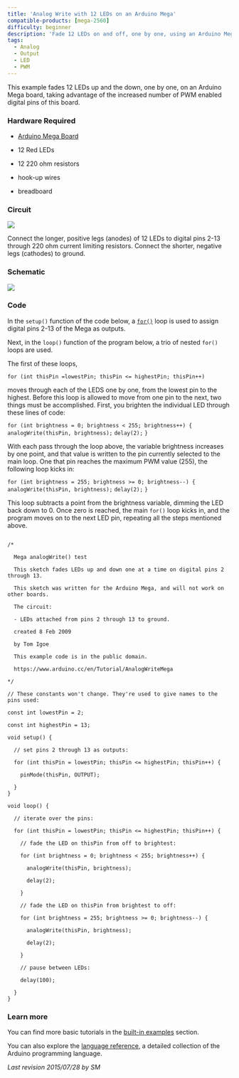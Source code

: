 ```yaml
---
title: 'Analog Write with 12 LEDs on an Arduino Mega'
compatible-products: [mega-2560]
difficulty: beginner
description: 'Fade 12 LEDs on and off, one by one, using an Arduino Mega board.'
tags: 
  - Analog
  - Output
  - LED
  - PWM
---
```


This example fades 12  LEDs up and the down, one by one, on an Arduino Mega board, taking advantage of the increased number of PWM enabled digital pins of this board.

### Hardware Required

- [Arduino Mega Board](https://store.arduino.cc/en-se/collections/boards-modules?filter.p.m.hardware_func.form_factor=Mega)

- 12 Red LEDs
- 12 220 ohm resistors

- hook-up wires

- breadboard

### Circuit

![](assets/circuit.png)



Connect the longer, positive legs (anodes) of 12 LEDs to digital pins 2-13 through 220 ohm current limiting resistors. Connect the shorter, negative legs (cathodes) to ground.

### Schematic

![](assets/schematic.png)

### Code

In the `setup()` function of the code below, a [`for()`](https://www.arduino.cc/reference/en/language/structure/control-structure/for/) loop is used to assign digital pins 2-13 of the Mega as outputs.

Next, in the `loop()` function of the program below, a trio of nested `for()` loops are used.

The first of these loops,

`for (int thisPin =lowestPin; thisPin <= highestPin; thisPin++)`

moves through each of the LEDS one by one, from the lowest pin to the highest. Before this loop is allowed to move from one pin to the next, two things must be accomplished. First, you brighten the individual LED through these lines of code:

`for (int brightness = 0; brightness < 255; brightness++) {`
`analogWrite(thisPin, brightness);`
`delay(2);`
`}`

With each pass through the loop above, the variable brightness increases by one point, and that value is  written to the pin currently selected to the main loop. One that pin reaches the maximum PWM value (255), the following loop kicks in:

`for (int brightness = 255; brightness >= 0; brightness--) {`
`analogWrite(thisPin, brightness);`
`delay(2);`
`}`

This loop subtracts a point from the brightness variable, dimming the LED back down to 0. Once zero is reached, the main `for()` loop kicks in, and the program moves on to the next LED pin, repeating all the steps mentioned above.

```arduino

/*

  Mega analogWrite() test

  This sketch fades LEDs up and down one at a time on digital pins 2 through 13.

  This sketch was written for the Arduino Mega, and will not work on other boards.

  The circuit:

  - LEDs attached from pins 2 through 13 to ground.

  created 8 Feb 2009

  by Tom Igoe

  This example code is in the public domain.

  https://www.arduino.cc/en/Tutorial/AnalogWriteMega

*/

// These constants won't change. They're used to give names to the pins used:

const int lowestPin = 2;

const int highestPin = 13;

void setup() {

  // set pins 2 through 13 as outputs:

  for (int thisPin = lowestPin; thisPin <= highestPin; thisPin++) {

    pinMode(thisPin, OUTPUT);

  }
}

void loop() {

  // iterate over the pins:

  for (int thisPin = lowestPin; thisPin <= highestPin; thisPin++) {

    // fade the LED on thisPin from off to brightest:

    for (int brightness = 0; brightness < 255; brightness++) {

      analogWrite(thisPin, brightness);

      delay(2);

    }

    // fade the LED on thisPin from brightest to off:

    for (int brightness = 255; brightness >= 0; brightness--) {

      analogWrite(thisPin, brightness);

      delay(2);

    }

    // pause between LEDs:

    delay(100);

  }
}
```

### Learn more

You can find more basic tutorials in the [built-in examples](/built-in-examples) section.

You can also explore the [language reference](https://www.arduino.cc/reference/en/), a detailed collection of the Arduino programming language.

*Last revision 2015/07/28 by SM*
